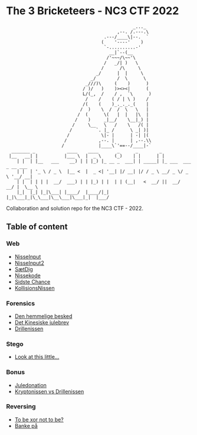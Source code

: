 # The 3 Bricketeers - NC3 CTF 2022

```text
                                                _..._
                                          ,--. /.---.\
                                     .---/____\|--.  `
                                    (    '----'    )
                                     `-..........-'
                                       __|`--(__
                                      /'~~~/\~~'\
                                     /   _/| )   \
                                    /      /\     \
                                  _/      |  |     \
                                _/        /  \      \
                              _///)\     (    )      )
                             / )/   )    )><><|      (
                             L/(_,  /    / ,  `\      )
                              /    /    ( / | \ )    /
                             /(    (    )_._._._(    |
                            /  )    \  /  /  \   \   |
                           /  (      \(   |  |   |\  |
                          /    )     _|__/    \__|_) |
                         /     \__   \   /    \   /( |
                        /         `. |_ /      \ _| )|
                       /            \|- |      | -| |(
                      /            ,--. |      | ,--.\\
                     /             |____\`'==--/____|-`
  _______ _            ____    ____       _      _        _                     
 |__   __| |          |___ \  |  _ \     (_)    | |      | |                    
    | |  | |__   ___    __) | | |_) |_ __ _  ___| | _____| |_ ___  ___ _ __ ___ 
    | |  | '_ \ / _ \  |__ <  |  _ <| '__| |/ __| |/ / _ \ __/ _ \/ _ \ '__/ __|
    | |  | | | |  __/  ___) | | |_) | |  | | (__|   <  __/ ||  __/  __/ |  \__ \
    |_|  |_| |_|\___| |____/  |____/|_|  |_|\___|_|\_\___|\__\___|\___|_|  |___/
```

Collaboration and solution repo for the NC3 CTF - 2022.

## Table of content

### Web

* [NisseInput](Web/NisseInput/README.md)
* [NisseInput2](Web/NisseInput2/README.md)
* [SætDig](Web/SaetDig/README.md)
* [Nissekode](Web/Nissekode/README.md)
* [Sidste Chance](Web/SidsteChance/README.md)
* [KollisionsNissen](Web/Kollisionsnissen/README.md)

### Forensics

* [Den hemmelige besked](/forensics/den_hemmelige_besked.md)
* [Det Kinesiske julebrev](/forensics/det_kinesiske_julebrev.md)
* [Drillenissen](/forensics/drillenissen.md)

### Stego

* [Look at this little...](/stego/look_at_this_little.md)

### Bonus

* [Juledonation](/bonus/juledonation.md)
* [Kryptonissen vs Drillenissen](/bonus/KryptonissenVsDrillenissen/README.md)

### Reversing

* [To be xor not to be?](/reversing/ToBeXorNotToBe/README.md)
* [Banke på](/reversing/banke-paa/README.md)
